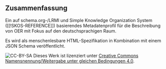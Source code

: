 ## Zusammenfassung

Ein auf schema.org-/LRMI und Simple Knowledge Organization System ([[!SKOS-REFERENCE]]) basierendes Metadatenprofil für die Beschreibung von OER mit Fokus auf den deutschsprachigen Raum.

Es wird als menschenlesbare HTML-Spezifikation in Kombination mit einem JSON Schema veröffentlicht.

<p class="copyright">
    <img alt="CC-BY-SA" src="https://i.creativecommons.org/l/by-sa/4.0/80x15.png" />
    Dieses Werk ist lizenziert unter
    <a rel="license" href="http://creativecommons.org/licenses/by-sa/4.0/">
    Creative Commons Namensnennung/Weitergabe unter gleichen Bedingungen 4.0</a>.
</p>

